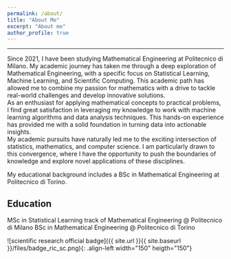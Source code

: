 ```yaml
---
permalink: /about/
title: "About Me"
excerpt: "About me"
author_profile: true
---
```

---
Since 2021, I have been studying Mathematical Engineering at Politecnico di Milano. My academic journey has taken me through a deep exploration of Mathematical Engineering, 
with a specific focus on Statistical Learning, Machine Learning, and Scientific Computing. This academic path has allowed me to combine my passion for mathematics with a drive 
to tackle real-world challenges and develop innovative solutions.  
As an enthusiast for applying mathematical concepts to practical problems, I find great satisfaction in leveraging my knowledge to work with machine learning algorithms and 
data analysis techniques. This hands-on experience has provided me with a solid foundation in turning data into actionable insights.  
My academic pursuits have naturally led me to the exciting intersection of statistics, mathematics, and computer science. I am particularly drawn to this convergence, 
where I have the opportunity to push the boundaries of knowledge and explore novel applications of these disciplines.  

My educational background includes a BSc in Mathematical Engineering at Politecnico di Torino. 

Education
---
MSc in Statistical Learning track of Mathematical Engineering @ Politecnico di Milano
BSc in Mathematical Engineering @ Politecnico di Torino

![scientific research official badge]({{ site.url }}{{ site.baseurl }}/files/badge_ric_sc.png){: .align-left width="150" heigth="150"}
